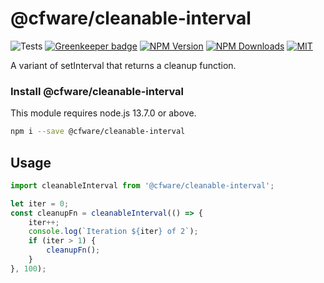 # @cfware/cleanable-interval

![Tests][tests-status]
[![Greenkeeper badge][gk-image]](https://greenkeeper.io/)
[![NPM Version][npm-image]][npm-url]
[![NPM Downloads][downloads-image]][downloads-url]
[![MIT][license-image]](LICENSE)

A variant of setInterval that returns a cleanup function.

### Install @cfware/cleanable-interval

This module requires node.js 13.7.0 or above.

```sh
npm i --save @cfware/cleanable-interval
```

## Usage

```js
import cleanableInterval from '@cfware/cleanable-interval';

let iter = 0;
const cleanupFn = cleanableInterval(() => {
	iter++;
	console.log(`Iteration ${iter} of 2`);
	if (iter > 1) {
		cleanupFn();
	}
}, 100);
```


[npm-image]: https://img.shields.io/npm/v/@cfware/cleanable-interval.svg
[npm-url]: https://npmjs.org/package/@cfware/cleanable-interval
[tests-status]: https://github.com/cfware/cleanable-interval/workflows/Tests/badge.svg
[gk-image]: https://badges.greenkeeper.io/cfware/cleanable-interval.svg
[downloads-image]: https://img.shields.io/npm/dm/@cfware/cleanable-interval.svg
[downloads-url]: https://npmjs.org/package/@cfware/cleanable-interval
[license-image]: https://img.shields.io/npm/l/@cfware/cleanable-interval.svg
